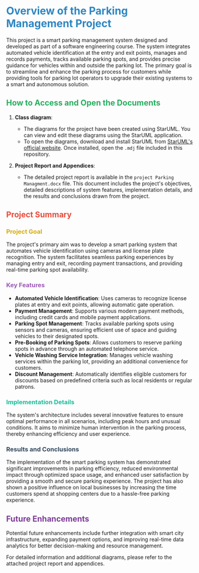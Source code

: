 # <span style="color: #2E86C1;"><strong>Overview of the Parking Management Project</strong></span>

This project is a smart parking management system designed and developed as part of a software engineering course. The system integrates automated vehicle identification at the entry and exit points, manages and records payments, tracks available parking spots, and provides precise guidance for vehicles within and outside the parking lot. The primary goal is to streamline and enhance the parking process for customers while providing tools for parking lot operators to upgrade their existing systems to a smart and autonomous solution.

## <span style="color: #27AE60;"><strong>How to Access and Open the Documents</strong></span>

1. **Class diagram**:
    - The diagrams for the project have been created using StarUML. You can view and edit these diagrams using the StarUML application.
    - To open the diagrams, download and install StarUML from [StarUML's official website](http://staruml.io/). Once installed, open the `.mdj` file included in this repository.

2. **Project Report and Appendices**:
    - The detailed project report is available in the `project Parking Managment.docx` file. This document includes the project's objectives, detailed descriptions of system features, implementation details, and the results and conclusions drawn from the project.
   
## <span style="color: #E74C3C;"><strong>Project Summary</strong></span>

### <span style="color: #D4AC0D;"><strong>Project Goal</strong></span>
The project's primary aim was to develop a smart parking system that automates vehicle identification using cameras and license plate recognition. The system facilitates seamless parking experiences by managing entry and exit, recording payment transactions, and providing real-time parking spot availability.

### <span style="color: #9B59B6;"><strong>Key Features</strong></span>
- **Automated Vehicle Identification**: Uses cameras to recognize license plates at entry and exit points, allowing automatic gate operation.
- **Payment Management**: Supports various modern payment methods, including credit cards and mobile payment applications.
- **Parking Spot Management**: Tracks available parking spots using sensors and cameras, ensuring efficient use of space and guiding vehicles to their designated spots.
- **Pre-Booking of Parking Spots**: Allows customers to reserve parking spots in advance through an automated telephone service.
- **Vehicle Washing Service Integration**: Manages vehicle washing services within the parking lot, providing an additional convenience for customers.
- **Discount Management**: Automatically identifies eligible customers for discounts based on predefined criteria such as local residents or regular patrons.

### <span style="color: #1ABC9C;"><strong>Implementation Details</strong></span>
The system's architecture includes several innovative features to ensure optimal performance in all scenarios, including peak hours and unusual conditions. It aims to minimize human intervention in the parking process, thereby enhancing efficiency and user experience.

### <span style="color: #34495E;"><strong>Results and Conclusions</strong></span>
The implementation of the smart parking system has demonstrated significant improvements in parking efficiency, reduced environmental impact through optimized space usage, and enhanced user satisfaction by providing a smooth and secure parking experience. The project has also shown a positive influence on local businesses by increasing the time customers spend at shopping centers due to a hassle-free parking experience.

## <span style="color: #7D3C98;"><strong>Future Enhancements</strong></span>
Potential future enhancements include further integration with smart city infrastructure, expanding payment options, and improving real-time data analytics for better decision-making and resource management.

For detailed information and additional diagrams, please refer to the attached project report and appendices.
